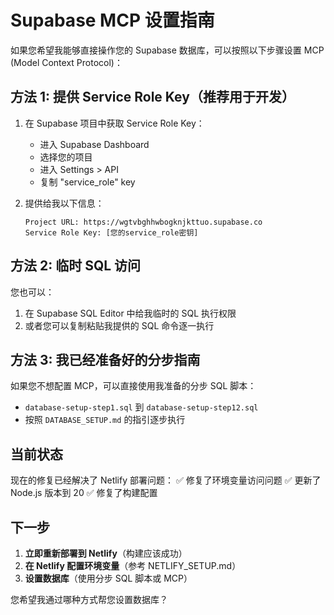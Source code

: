 # Supabase MCP 设置指南

如果您希望我能够直接操作您的 Supabase 数据库，可以按照以下步骤设置 MCP (Model Context Protocol)：

## 方法 1: 提供 Service Role Key（推荐用于开发）

1. 在 Supabase 项目中获取 Service Role Key：
   - 进入 Supabase Dashboard
   - 选择您的项目
   - 进入 Settings > API
   - 复制 "service_role" key

2. 提供给我以下信息：
   ```
   Project URL: https://wgtvbghhwbogknjkttuo.supabase.co
   Service Role Key: [您的service_role密钥]
   ```

## 方法 2: 临时 SQL 访问

您也可以：
1. 在 Supabase SQL Editor 中给我临时的 SQL 执行权限
2. 或者您可以复制粘贴我提供的 SQL 命令逐一执行

## 方法 3: 我已经准备好的分步指南

如果您不想配置 MCP，可以直接使用我准备的分步 SQL 脚本：
- `database-setup-step1.sql` 到 `database-setup-step12.sql`
- 按照 `DATABASE_SETUP.md` 的指引逐步执行

## 当前状态

现在的修复已经解决了 Netlify 部署问题：
✅ 修复了环境变量访问问题
✅ 更新了 Node.js 版本到 20
✅ 修复了构建配置

## 下一步

1. **立即重新部署到 Netlify**（构建应该成功）
2. **在 Netlify 配置环境变量**（参考 NETLIFY_SETUP.md）
3. **设置数据库**（使用分步 SQL 脚本或 MCP）

您希望我通过哪种方式帮您设置数据库？